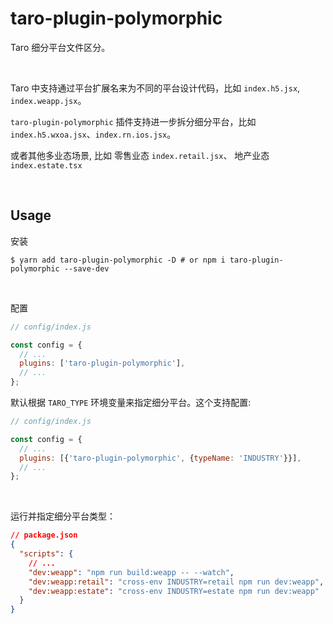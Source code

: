 # taro-plugin-polymorphic

Taro 细分平台文件区分。

<br/>

Taro 中支持通过平台扩展名来为不同的平台设计代码，比如 `index.h5.jsx`, `index.weapp.jsx`。

`taro-plugin-polymorphic` 插件支持进一步拆分细分平台，比如 `index.h5.wxoa.jsx`、`index.rn.ios.jsx`。

或者其他多业态场景, 比如 零售业态 `index.retail.jsx`、 地产业态 `index.estate.tsx`

<br/>

## Usage

安装

```shell
$ yarn add taro-plugin-polymorphic -D # or npm i taro-plugin-polymorphic --save-dev
```

<br/>

配置

```js
// config/index.js

const config = {
  // ...
  plugins: ['taro-plugin-polymorphic'],
  // ...
};
```

默认根据 `TARO_TYPE` 环境变量来指定细分平台。这个支持配置:

```js
// config/index.js

const config = {
  // ...
  plugins: [{'taro-plugin-polymorphic', {typeName: 'INDUSTRY'}}],
  // ...
};
```

<br/>

运行并指定细分平台类型：

```json
// package.json
{
  "scripts": {
    // ...
    "dev:weapp": "npm run build:weapp -- --watch",
    "dev:weapp:retail": "cross-env INDUSTRY=retail npm run dev:weapp",
    "dev:weapp:estate": "cross-env INDUSTRY=estate npm run dev:weapp"
  }
}
```
